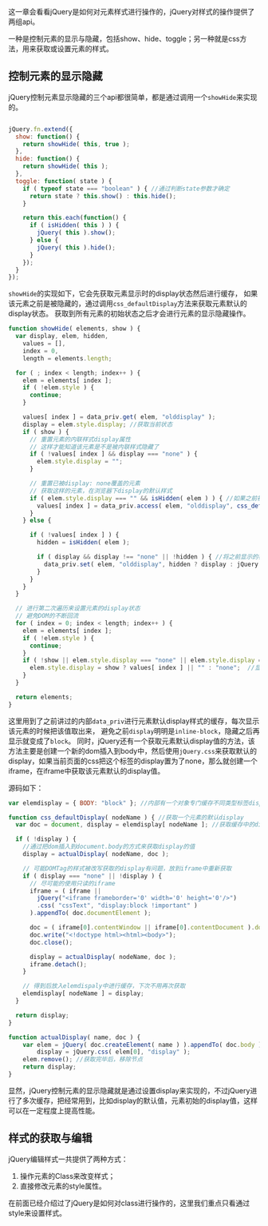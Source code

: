 这一章会看看jQuery是如何对元素样式进行操作的，jQuery对样式的操作提供了两组api。

一种是控制元素的显示与隐藏，包括show、hide、toggle；另一种就是css方法，用来获取或设置元素的样式。


## 控制元素的显示隐藏

jQuery控制元素显示隐藏的三个api都很简单，都是通过调用一个`showHide`来实现的。

```javascript

jQuery.fn.extend({
  show: function() {
    return showHide( this, true );
  },
  hide: function() {
    return showHide( this );
  },
  toggle: function( state ) {
    if ( typeof state === "boolean" ) { //通过判断state参数才确定
      return state ? this.show() : this.hide();
    }

    return this.each(function() {
      if ( isHidden( this ) ) {
        jQuery( this ).show();
      } else {
        jQuery( this ).hide();
      }
    });
  }
});

```

`showHide`的实现如下，它会先获取元素显示时的display状态然后进行缓存，
如果该元素之前是被隐藏的，通过调用`css_defaultDisplay`方法来获取元素默认的display状态。
获取到所有元素的初始状态之后才会进行元素的显示隐藏操作。

```javascript
function showHide( elements, show ) {
  var display, elem, hidden,
    values = [],
    index = 0,
    length = elements.length;

  for ( ; index < length; index++ ) {
    elem = elements[ index ];
    if ( !elem.style ) {
      continue;
    }

    values[ index ] = data_priv.get( elem, "olddisplay" );
    display = elem.style.display; //获取当前状态
    if ( show ) {
      // 重置元素的内联样式display属性
      // 这样才能知道该元素是不是被内联样式隐藏了
      if ( !values[ index ] && display === "none" ) {
        elem.style.display = "";
      }

      // 重置已被display: none覆盖的元素
      // 获取这样的元素，在浏览器下display的默认样式
      if ( elem.style.display === "" && isHidden( elem ) ) { //如果之前被隐藏了，通过css_defaultDisplay获取默认值
        values[ index ] = data_priv.access( elem, "olddisplay", css_defaultDisplay(elem.nodeName) );
      }
    } else {

      if ( !values[ index ] ) {
        hidden = isHidden( elem );

        if ( display && display !== "none" || !hidden ) { //将之前显示的初始值进行缓存
          data_priv.set( elem, "olddisplay", hidden ? display : jQuery.css(elem, "display") );
        }
      }
    }
  }

  // 进行第二次遍历来设置元素的display状态
  // 避免DOM的不断回流
  for ( index = 0; index < length; index++ ) {
    elem = elements[ index ];
    if ( !elem.style ) {
      continue;
    }
    if ( !show || elem.style.display === "none" || elem.style.display === "" ) {
      elem.style.display = show ? values[ index ] || "" : "none";  //显示置为初始值，隐藏置为noon
    }
  }

  return elements;
}

```

这里用到了之前讲过的内部`data_priv`进行元素默认display样式的缓存，每次显示该元素的时候把该值取出来，
避免之前`display`明明是`inline-block`，隐藏之后再显示就变成了`block`。
同时，jQuery还有一个获取元素默认display值的方法，该方法主要是创建一个新的dom插入到body中，然后使用`jQuery.css`来获取默认的display，如果当前页面的css把这个标签的display置为了none，那么就创建一个iframe，在iframe中获取该元素默认的display值。

源码如下：


```javascript
var elemdisplay = { BODY: "block" }; //内部有一个对象专门缓存不同类型标签display的默认值

function css_defaultDisplay( nodeName ) { //获取一个元素的默认display
  var doc = document, display = elemdisplay[ nodeName ]; //获取缓存中的display默认值

  if ( !display ) {
    //通过把dom插入到document.body的方式来获取display的值
    display = actualDisplay( nodeName, doc ); 

    // 可能DOMTag的样式被改写获取的display有问题，放到iframe中重新获取
    if ( display === "none" || !display ) {
      // 尽可能的使用只读的iframe
      iframe = ( iframe ||
        jQuery("<iframe frameborder='0' width='0' height='0'/>")
        .css( "cssText", "display:block !important" )
      ).appendTo( doc.documentElement );

      doc = ( iframe[0].contentWindow || iframe[0].contentDocument ).document;
      doc.write("<!doctype html><html><body>");
      doc.close();

      display = actualDisplay( nodeName, doc );
      iframe.detach();
    }

    // 得到后放入elemdispaly中进行缓存，下次不用再次获取
    elemdisplay[ nodeName ] = display;
  }

  return display;
}

function actualDisplay( name, doc ) {
	var elem = jQuery( doc.createElement( name ) ).appendTo( doc.body ),
		display = jQuery.css( elem[0], "display" );
	elem.remove(); //获取完毕后，移除节点
	return display;
}
```

显然，jQuery控制元素的显示隐藏就是通过设置display来实现的，不过jQuery进行了多次缓存，把经常用到，比如display的默认值，元素初始的display值，这样可以在一定程度上提高性能。



## 样式的获取与编辑


jQuery编辑样式一共提供了两种方式：

1. 操作元素的Class来改变样式；
2. 直接修改元素的style属性。

在前面已经介绍过了jQuery是如何对class进行操作的，这里我们重点只看通过style来设置样式。

